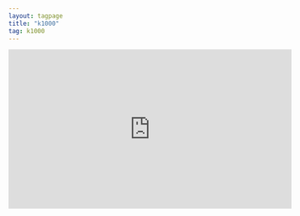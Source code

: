 ```yaml
---
layout: tagpage
title: "k1000"
tag: k1000
---
```

<iframe width="560" height="315" src="https://www.youtube.com/embed/videoseries?list=PLcYx-h_NNPJmglHzPIDHXsT8o8LZywnY3" frameborder="0" allow="accelerometer; autoplay; encrypted-media; gyroscope; picture-in-picture" allowfullscreen></iframe>
